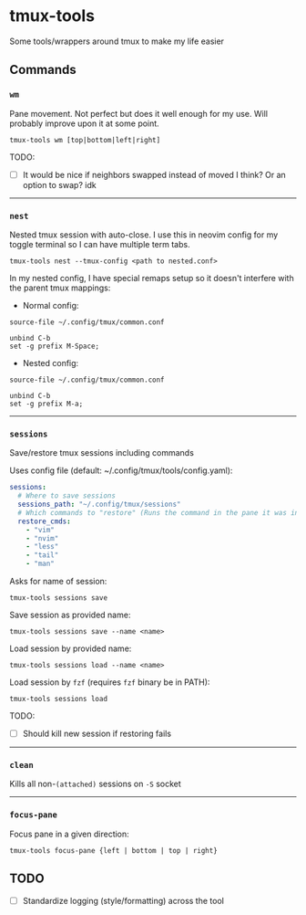 # tmux-tools

Some tools/wrappers around tmux to make my life easier

## Commands

### `wm`

Pane movement. Not perfect but does it well enough for my use. Will probably improve upon it at some point.

`tmux-tools wm [top|bottom|left|right]`

TODO:

- [ ] It would be nice if neighbors swapped instead of moved I think? Or an option to swap? idk

---

### `nest`

Nested tmux session with auto-close. I use this in neovim config for my toggle terminal so I can have multiple term tabs.

`tmux-tools nest --tmux-config <path to nested.conf>`

In my nested config, I have special remaps setup so it doesn't interfere with the parent tmux mappings:

- Normal config:

```
source-file ~/.config/tmux/common.conf

unbind C-b
set -g prefix M-Space;
```

- Nested config:

```
source-file ~/.config/tmux/common.conf

unbind C-b
set -g prefix M-a;
```

---

### `sessions`

Save/restore tmux sessions including commands

Uses config file (default: ~/.config/tmux/tools/config.yaml):

```yaml
sessions:
  # Where to save sessions
  sessions_path: "~/.config/tmux/sessions"
  # Which commands to "restore" (Runs the command in the pane it was in when saved)
  restore_cmds:
    - "vim"
    - "nvim"
    - "less"
    - "tail"
    - "man"
```

Asks for name of session:

`tmux-tools sessions save`

Save session as provided name:

`tmux-tools sessions save --name <name>`

Load session by provided name:

`tmux-tools sessions load --name <name>`

Load session by `fzf` (requires `fzf` binary be in PATH):

`tmux-tools sessions load`

TODO:

- [ ] Should kill new session if restoring fails

---

### `clean`

Kills all non-`(attached)` sessions on `-S` socket

---

### `focus-pane`

Focus pane in a given direction:

`tmux-tools focus-pane {left | bottom | top | right}`

## TODO

- [ ] Standardize logging (style/formatting) across the tool
